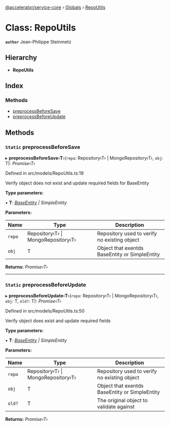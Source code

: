 [@acceleratxr/service-core](../README.md) › [Globals](../globals.md) › [RepoUtils](repoutils.md)

# Class: RepoUtils

**`author`** Jean-Philippe Steinmetz

## Hierarchy

* **RepoUtils**

## Index

### Methods

* [preprocessBeforeSave](repoutils.md#static-preprocessbeforesave)
* [preprocessBeforeUpdate](repoutils.md#static-preprocessbeforeupdate)

## Methods

### `Static` preprocessBeforeSave

▸ **preprocessBeforeSave**‹**T**›(`repo`: Repository‹T› | MongoRepository‹T›, `obj`: T): *Promise‹T›*

Defined in src/models/RepoUtils.ts:19

Verify object does not exist and update required fields for BaseEntity

**Type parameters:**

▪ **T**: *[BaseEntity](baseentity.md) | SimpleEntity*

**Parameters:**

Name | Type | Description |
------ | ------ | ------ |
`repo` | Repository‹T› &#124; MongoRepository‹T› | Repository used to verify no existing object |
`obj` | T | Object that exentds BaseEntity or SimpleEntity  |

**Returns:** *Promise‹T›*

___

### `Static` preprocessBeforeUpdate

▸ **preprocessBeforeUpdate**‹**T**›(`repo`: Repository‹T› | MongoRepository‹T›, `obj`: T, `old?`: T): *Promise‹T›*

Defined in src/models/RepoUtils.ts:50

Verify object does exist and update required fields

**Type parameters:**

▪ **T**: *[BaseEntity](baseentity.md) | SimpleEntity*

**Parameters:**

Name | Type | Description |
------ | ------ | ------ |
`repo` | Repository‹T› &#124; MongoRepository‹T› | Repository used to verify no existing object |
`obj` | T | Object that exentds BaseEntity or SimpleEntity |
`old?` | T | The original object to validate against  |

**Returns:** *Promise‹T›*
